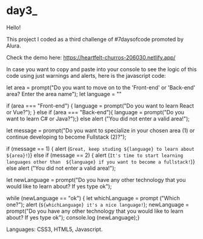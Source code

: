 # day3_

Hello!

This project I coded as a third challenge of #7daysofcode promoted by Alura.

Check the demo here: https://heartfelt-churros-206030.netlify.app/

In case you want to copy and paste into your console to see the logic of this code using just warnings and alerts, here is the javascript code:

let area = prompt("Do you want to move on to the 'Front-end' or 'Back-end' area? Enter the area name");
let language = ""

if (area === "Front-end") {
language = prompt("Do you want to learn React or Vue?"); } 
else if (area === "Back-end"){
language = prompt("Do you want to learn C# or Java?");} 
else alert ("You did not enter a valid area!");

let message = prompt("Do you want to specialize in your chosen area (1) or continue developing to become Fullstack (2)?");

if (message == 1) {
alert (`Great, keep studing ${language} to learn about ${area}!`)} 
else if (message == 2) {
alert (`It's time to start learning languages other than  ${language} if you want to become a fullstack!`)} 
else alert ("You did not enter a valid area!"); 

let newLanguage = prompt("Do you have any other technology that you would like to learn about? If yes type ok");

while (newLanguage == "ok") {
let whichLanguage = prompt ("Which one?"); 
alert (`${whichLanguage} it's a nice language!`); 
newLanguage = prompt("Do you have any other technology that you would like to learn about? If yes type ok"); 
console.log (newLanguage);}


Languages: CSS3, HTML5, Javascript.
